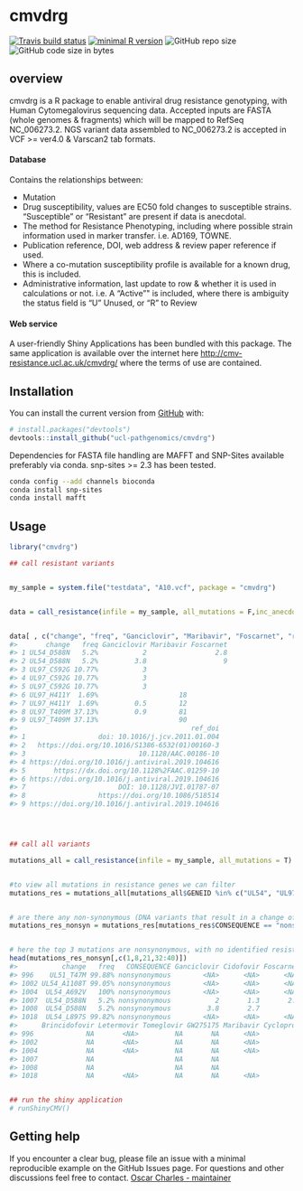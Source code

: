 
<!-- README.md is generated from README.Rmd. Please edit that file -->

# cmvdrg

<!-- badges: start -->

[![Travis build
status](https://travis-ci.com/ucl-pathgenomics/cmvdrg.svg?branch=master)](https://travis-ci.com/ucl-pathgenomics/cmvdrg)
[![minimal R
version](https://img.shields.io/badge/R%3E%3D-3.4.0-6666ff.svg)](https://cran.r-project.org/)
![GitHub repo
size](https://img.shields.io/github/repo-size/ucl-pathgenomics/cmvdrg.svg)
![GitHub code size in
bytes](https://img.shields.io/github/languages/code-size/ucl-pathgenomics/cmvdrg.svg)
<!-- badges: end -->

## overview

cmvdrg is a R package to enable antiviral drug resistance genotyping,
with Human Cytomegalovirus sequencing data. Accepted inputs are FASTA
(whole genomes & fragments) which will be mapped to RefSeq NC\_006273.2.
NGS variant data assembled to NC\_006273.2 is accepted in VCF \>= ver4.0
& Varscan2 tab formats.

#### Database

Contains the relationships between:

  - Mutation
  - Drug susceptibility, values are EC50 fold changes to susceptible
    strains. “Susceptible” or “Resistant” are present if data is
    anecdotal.
  - The method for Resistance Phenotyping, including where possible
    strain information used in marker transfer. i.e. AD169, TOWNE.
  - Publication reference, DOI, web address & review paper reference if
    used.
  - Where a co-mutation susceptibility profile is available for a known
    drug, this is included.
  - Administrative information, last update to row & whether it is used
    in calculations or not. i.e. A “Active”" is included, where there is
    ambiguity the status field is “U” Unused, or “R” to Review

#### Web service

A user-friendly Shiny Applications has been bundled with this package.
The same application is available over the internet here
<http://cmv-resistance.ucl.ac.uk/cmvdrg/> where the terms of use are
contained.

## Installation

You can install the current version from
[GitHub](https://github.com/ucl-pathgenomics/cmvdrg) with:

``` r
# install.packages("devtools")
devtools::install_github("ucl-pathgenomics/cmvdrg")
```

Dependencies for FASTA file handling are MAFFT and SNP-Sites available
preferably via conda. snp-sites \>= 2.3 has been tested.

``` bash
conda config --add channels bioconda
conda install snp-sites
conda install mafft
```

## Usage

``` r
library("cmvdrg")

## call resistant variants


my_sample = system.file("testdata", "A10.vcf", package = "cmvdrg")


data = call_resistance(infile = my_sample, all_mutations = F,inc_anecdotal = F)


data[ , c("change", "freq", "Ganciclovir", "Maribavir", "Foscarnet", "ref_doi")]
#>       change   freq Ganciclovir Maribavir Foscarnet
#> 1 UL54_D588N   5.2%           2                 2.8
#> 2 UL54_D588N   5.2%         3.8                   9
#> 3 UL97_C592G 10.77%           3                    
#> 4 UL97_C592G 10.77%           3                    
#> 5 UL97_C592G 10.77%           3                    
#> 6 UL97_H411Y  1.69%                    18          
#> 7 UL97_H411Y  1.69%         0.5        12          
#> 8 UL97_T409M 37.13%         0.9        81          
#> 9 UL97_T409M 37.13%                    90          
#>                                           ref_doi
#> 1                  doi: 10.1016/j.jcv.2011.01.004
#> 2   https://doi.org/10.1016/S1386-6532(01)00160-3
#> 3                            10.1128/AAC.00186-10
#> 4 https://doi.org/10.1016/j.antiviral.2019.104616
#> 5       https://dx.doi.org/10.1128%2FAAC.01259-10
#> 6 https://doi.org/10.1016/j.antiviral.2019.104616
#> 7                       DOI: 10.1128/JVI.01787-07
#> 8                  https://doi.org/10.1086/518514
#> 9 https://doi.org/10.1016/j.antiviral.2019.104616




## call all variants

mutations_all = call_resistance(infile = my_sample, all_mutations = T)


#to view all mutations in resistance genes we can filter
mutations_res = mutations_all[mutations_all$GENEID %in% c("UL54", "UL97", "UL27", "UL51", "UL56", "UL89"),]


# are there any non-synonymous (DNA variants that result in a change of amino acid) variants in resistance genes
mutations_res_nonsyn = mutations_res[mutations_res$CONSEQUENCE == "nonsynonymous",]


# here the top 3 mutations are nonsynonymous, with no identified resistance effect.
head(mutations_res_nonsyn[,c(1,8,21,32:40)])
#>           change   freq   CONSEQUENCE Ganciclovir Cidofovir Foscarnet
#> 996    UL51_T47M 99.88% nonsynonymous        <NA>      <NA>      <NA>
#> 1002 UL54_A1108T 99.05% nonsynonymous        <NA>      <NA>      <NA>
#> 1004  UL54_A692V   100% nonsynonymous        <NA>      <NA>      <NA>
#> 1007  UL54_D588N   5.2% nonsynonymous           2       1.3       2.8
#> 1008  UL54_D588N   5.2% nonsynonymous         3.8       2.7         9
#> 1018  UL54_L897S 99.82% nonsynonymous        <NA>      <NA>      <NA>
#>      Brincidofovir Letermovir Tomeglovir GW275175 Maribavir Cyclopropavir
#> 996             NA       <NA>         NA       NA      <NA>            NA
#> 1002            NA       <NA>         NA       NA      <NA>            NA
#> 1004            NA       <NA>         NA       NA      <NA>            NA
#> 1007            NA                    NA       NA                      NA
#> 1008            NA                    NA       NA                      NA
#> 1018            NA       <NA>         NA       NA      <NA>            NA


## run the shiny application
# runShinyCMV()
```

## Getting help

If you encounter a clear bug, please file an issue with a minimal
reproducible example on the GitHub Issues page. For questions and other
discussions feel free to contact. [Oscar Charles -
maintainer](mailto:oscar.charles.18@ucl.ac.uk)
